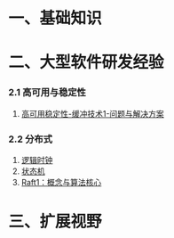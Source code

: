 # 一、基础知识

# 二、大型软件研发经验

### 2.1 高可用与稳定性

1. [高可用稳定性-缓冲技术1-问题与解决方案](https://github.com/MikasaLevi/mydata/issues/1)

### 2.2 分布式

1. [逻辑时钟](https://github.com/MikasaLevi/mydata/issues/2)
2. [状态机](https://github.com/MikasaLevi/mydata/issues/4)
3. [Raft1：概念与算法核心](https://github.com/MikasaLevi/mydata/issues/5)

# 三、扩展视野
